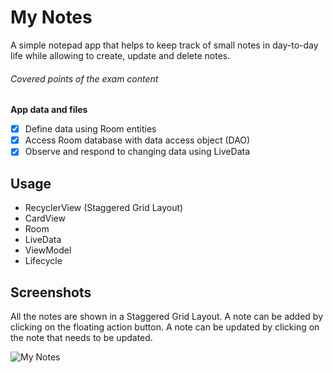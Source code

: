 # My Notes

A simple notepad app that helps to keep track of small notes in day-to-day life while allowing to create, update and delete notes. 

###### Covered points of the exam content 

**App data and files**
- [x] Define data using Room entities
- [x] Access Room database with data access object (DAO)
- [x] Observe and respond to changing data using LiveData

## Usage
* RecyclerView (Staggered Grid Layout)
* CardView 
* Room
* LiveData
* ViewModel
* Lifecycle

## Screenshots
All the notes are shown in a Staggered Grid Layout. A note can be added by clicking on the floating action button. A note can be updated by clicking on the note that needs to be updated. 

![My Notes](https://mir-s3-cdn-cf.behance.net/project_modules/1400/1a01b668918001.5b7e37675d34b.jpg)

